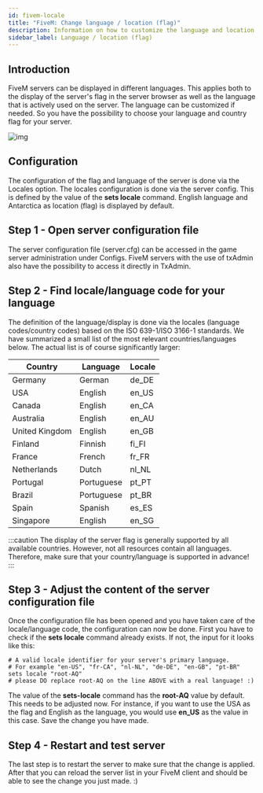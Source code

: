 ```yaml
---
id: fivem-locale
title: "FiveM: Change language / location (flag)"
description: Information on how to customize the language and location (flag) on a FiveM server - ZAP-Hosting.com documentation
sidebar_label: Language / location (flag)
---
```




## Introduction

FiveM servers can be displayed in different languages. This applies both to the display of the server's flag in the server browser as well as the language that is actively used on the server. The language can be customized if needed. So you have the possibility to choose your language and country flag for your server.

![img](https://screensaver01.zap-hosting.com/index.php/s/FJZc7pJmppG28mX/preview)



## Configuration

The configuration of the flag and language of the server is done via the Locales option. The locales configuration is done via the server config. This is defined by the value of the **sets locale** command. English language and Antarctica as location (flag) is displayed by default.



## Step 1 - Open server configuration file

The server configuration file (server.cfg) can be accessed in the game server administration under Configs. FiveM servers with the use of txAdmin also have the possibility to access it directly in TxAdmin.



## Step 2 - Find locale/language code for your language

The definition of the language/display is done via the locales (language codes/country codes) based on the ISO 639-1/ISO 3166-1 standards. We have summarized a small list of the most relevant countries/languages below. The actual list is of course significantly larger:

| Country        | Language   | Locale |
| -------------- | ---------- | ------ |
| Germany        | German     | de_DE  |
| USA            | English    | en_US  |
| Canada         | English    | en_CA  |
| Australia      | English    | en_AU  |
| United Kingdom | English    | en_GB  |
| Finland        | Finnish    | fi_FI  |
| France         | French     | fr_FR  |
| Netherlands    | Dutch      | nl_NL  |
| Portugal       | Portuguese | pt_PT  |
| Brazil         | Portuguese | pt_BR  |
| Spain          | Spanish    | es_ES  |
| Singapore      | English    | en_SG  |

:::caution 
The display of the server flag is generally supported by all available countries. However, not all resources contain all languages. Therefore, make sure that your country/language is supported in advance!
:::



## Step 3 - Adjust the content of the server configuration file

Once the configuration file has been opened and you have taken care of the locale/language code, the configuration can now be done.  First you have to check if the **sets locale** command already exists. If not, the input for it looks like this:

```
# A valid locale identifier for your server's primary language.
# For example "en-US", "fr-CA", "nl-NL", "de-DE", "en-GB", "pt-BR"
sets locale "root-AQ" 
# please DO replace root-AQ on the line ABOVE with a real language! :)
```

The value of the **sets-locale** command has the **root-AQ** value by default. This needs to be adjusted now. For instance, if you want to use the USA as the flag and English as the language, you would use **en_US** as the value in this case. Save the change you have made.



## Step 4 - Restart and test server

The last step is to restart the server to make sure that the change is applied. After that you can reload the server list in your FiveM client and should be able to see the change you just made. :)